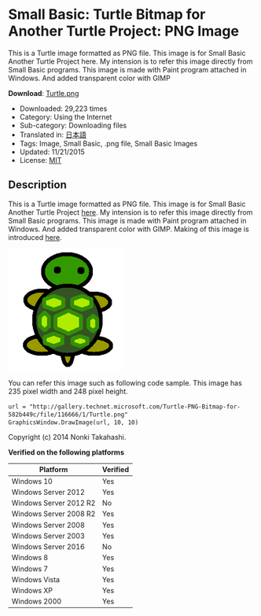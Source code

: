# Small Basic: Turtle Bitmap for Another Turtle Project: PNG Image
This is a Turtle image formatted as PNG file.  This image is for Small Basic Another Turtle Project here.  My intension is to refer this image directly from Small Basic programs.  This image is made with Paint program attached in Windows.  And added transparent color with GIMP

**Download**: [Turtle.png](https://github.com/nonkit/SBResources/raw/master/turtle/Turtle.png)

- Downloaded: 29,223 times
- Category: Using the Internet
- Sub-category: Downloading files
- Translated in: [日本語](READMEJ.md)
- Tags: Image, Small Basic, .png file, Small Basic Images
- Updated: 11/21/2015
- License: [MIT](/LICENSE)

## Description

This is a Turtle image formatted as PNG file.  This image is for Small Basic Another Turtle Project [here](https://social.msdn.microsoft.com/Forums/en-US/4d730151-8ecb-493e-9c76-8bede94e3cf0/another-turtle-graphics?forum=smallbasic).  My intension is to refer this image directly from Small Basic programs.  This image is made with Paint program attached in Windows.  And added transparent color with GIMP.  Making of this image is introduced [here](https://techcommunity.microsoft.com/t5/small-basic-blog/how-do-you-get-an-image-for-your-program/ba-p/336504).

![Turtle](Turtle.png)

You can refer this image such as following code sample.  This image has 235 pixel width and 248 pixel height.

```
url = "http://gallery.technet.microsoft.com/Turtle-PNG-Bitmap-for-582b449c/file/116666/1/Turtle.png"
GraphicsWindow.DrawImage(url, 10, 10)
```

Copyright (c) 2014 Nonki Takahashi.

**Verified on the following platforms**

| Platform | Verified |
| --- | --- |
| Windows 10 | Yes |
| Windows Server 2012 | Yes |
| Windows Server 2012 R2 | No |
| Windows Server 2008 R2 | Yes |
| Windows Server 2008 | Yes |
| Windows Server 2003 | Yes |
| Windows Server 2016 | No |
| Windows 8 | Yes |
| Windows 7 | Yes |
| Windows Vista | Yes |
| Windows XP | Yes |
| Windows 2000 | Yes |
